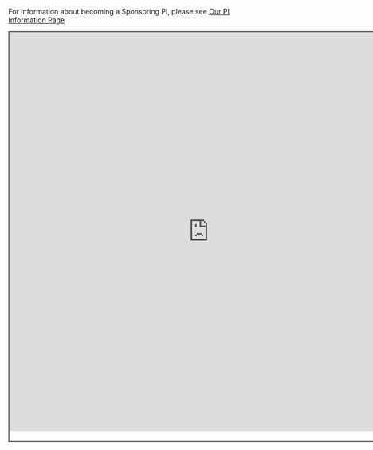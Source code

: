 For information about becoming a Sponsoring PI, please see [Our PI Information Page](new-pi.md)
<div style="position: static; overflow: hidden; border: solid 2px #555; width:800px; height:820px;">

  <iframe src="https://fm.addxt.com/form/?vf=1FAIpQLScMmRGcuD1b_dhw2KmC3LJSkbN2nrzK-EQAvS6qUaEsp9H-OQ" width="800" height="800" frameborder="0" marginheight="0" marginwidth="0">Loading…</iframe>

</div>
